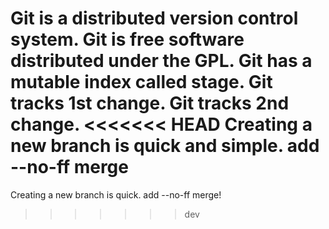 Git is a distributed version control system.
Git is free software distributed under the GPL.
Git has a mutable index called stage.
Git tracks 1st change.
Git tracks 2nd change.
<<<<<<< HEAD
Creating a new branch is quick and simple.
add --no-ff merge
=======
Creating a new branch is quick.
add --no-ff merge!
>>>>>>> dev
